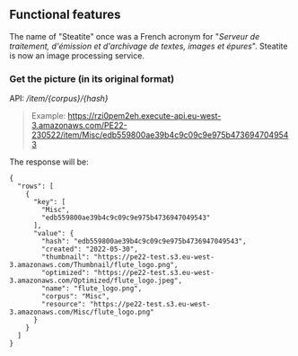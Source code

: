 ## Functional features

The name of "Steatite" once was a French acronym for "*Serveur de traitement, d'émission et d'archivage de textes, images et épures*". Steatite is now an image processing service.

### Get the picture (in its original format)

API: */item/{corpus}/{hash}*

> Example: https://rzi0pem2eh.execute-api.eu-west-3.amazonaws.com/PE22-230522/item/Misc/edb559800ae39b4c9c09c9e975b4736947049543

The response will be:

```
{
  "rows": [
    {
      "key": [
        "Misc",
        "edb559800ae39b4c9c09c9e975b4736947049543"
      ],
      "value": {
        "hash": "edb559800ae39b4c9c09c9e975b4736947049543",
        "created": "2022-05-30",
        "thumbnail": "https://pe22-test.s3.eu-west-3.amazonaws.com/Thumbnail/flute_logo.png",
        "optimized": "https://pe22-test.s3.eu-west-3.amazonaws.com/Optimized/flute_logo.jpeg",
        "name": "flute_logo.png",
        "corpus": "Misc",
        "resource": "https://pe22-test.s3.eu-west-3.amazonaws.com/Misc/flute_logo.png"
      }
    }
  ]
}
```
